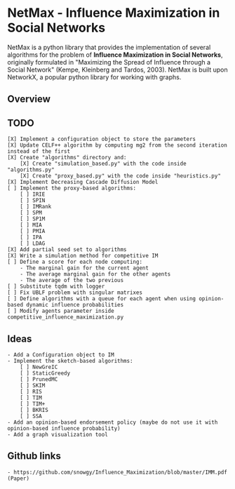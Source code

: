 # NetMax - Influence Maximization in Social Networks

NetMax is a python library that provides the implementation of several algorithms for the problem of **Influence Maximization in Social Networks**, originally formulated in "Maximizing the Spread of Influence through a Social Network" (Kempe, Kleinberg and Tardos, 2003). NetMax is built upon NetworkX, a popular python library for working with graphs.

## Overview

## TODO
    [X] Implement a configuration object to store the parameters
    [X] Update CELF++ algorithm by computing mg2 from the second iteration instead of the first
    [X] Create "algorithms" directory and:
        [X] Create "simulation_based.py" with the code inside "algorithms.py"
        [X] Create "proxy_based.py" with the code inside "heuristics.py"
    [X] Implement Decreasing Cascade Diffusion Model
    [ ] Implement the proxy-based algorithms:
        [ ] IRIE
        [ ] SPIN
        [ ] IMRank
        [ ] SPM
        [ ] SP1M
        [ ] MIA
        [ ] PMIA
        [ ] IPA
        [ ] LDAG
    [X] Add partial seed set to algorithms
    [X] Write a simulation method for competitive IM
    [ ] Define a score for each node computing:
        - The marginal gain for the current agent
        - The average marginal gain for the other agents
        - The average of the two previous
    [ ] Substitute tqdm with logger
    [ ] Fix UBLF problem with singular matrixes
    [ ] Define algorithms with a queue for each agent when using opinion-based dynamic influence probabilities
    [ ] Modify agents parameter inside competitive_influence_maximization.py

## Ideas
    - Add a Configuration object to IM
    - Implement the sketch-based algorithms:
        [ ] NewGreIC
        [ ] StaticGreedy
        [ ] PrunedMC
        [ ] SKIM
        [ ] RIS
        [ ] TIM
        [ ] TIM+
        [ ] BKRIS
        [ ] SSA
    - Add an opinion-based endorsement policy (maybe do not use it with opinion-based influence probability)
    - Add a graph visualization tool

## Github links
    - https://github.com/snowgy/Influence_Maximization/blob/master/IMM.pdf (Paper)
